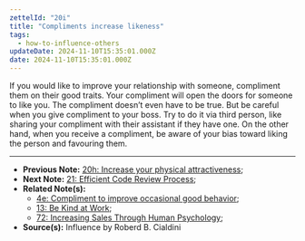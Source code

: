 ```yaml
---
zettelId: "20i"
title: "Compliments increase likeness"
tags:
  - how-to-influence-others
updateDate: 2024-11-10T15:35:01.000Z
date: 2024-11-10T15:35:01.000Z
---
```


If you would like to improve your relationship with someone, compliment them on their good traits. Your compliment will open the doors for someone to like you. The compliment doesn’t even have to be true.
But be careful when you give compliment to your boss. Try to do it via third person, like sharing your compliment with their assistant if they have one. On the other hand, when you receive a compliment, be aware of your bias toward liking the person and favouring them.

---

- **Previous Note:** [20h: Increase your physical attractiveness](/notes/20h/);
- **Next Note:** [21: Efficient Code Review Process](/notes/21/);
- **Related Note(s):**
  - [4e: Compliment to improve occasional good behavior](/notes/4e/);
  - [13: Be Kind at Work](/notes/13/);
  - [72: Increasing Sales Through Human Psychology](/notes/72/);
- **Source(s):** Influence by Roberd B. Cialdini
